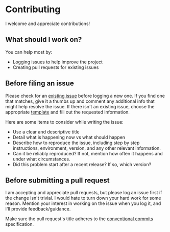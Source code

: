 # Contributing

I welcome and appreciate contributions!

## What should I work on?

You can help most by:

- Logging issues to help improve the project
- Creating pull requests for existing issues

## Before filing an issue

Please check for an [existing issue](/../../issues) before logging a new one. If you
find one that matches, give it a thumbs up and comment any additional info that
might help resolve the issue. If there isn't an existing issue, choose the
appropriate [template](/../../issues/new/choose) and fill out the requested
information.

Here are some items to consider while writing the issue:

- Use a clear and descriptive title
- Detail what is happening now vs what should happen
- Describe how to reproduce the issue, including step by step instructions,
  environment, version, and any other relevant information.
- Can it be reliably reproduced? If not, mention how often it happens and under
  what circumstances.
- Did this problem start after a recent release? If so, which version?

## Before submitting a pull request

I am accepting and appreciate pull requests, but please log an issue first if
the change isn't trivial. I would hate to turn down your hard work for some
reason. Mention your interest in working on the issue when you log it, and I'll
provide feedback/guidance.

Make sure the pull request's title adheres to the
[conventional commits](https://www.conventionalcommits.org) specification.
